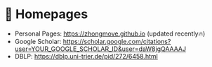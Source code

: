 # 📎 Homepages
- Personal Pages: https://zhongmove.github.io (updated recently🔥)
- Google Scholar: https://scholar.google.com/citations?user=YOUR_GOOGLE_SCHOLAR_ID&user=daW8jgQAAAAJ
- DBLP: https://dblp.uni-trier.de/pid/272/6458.html
